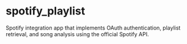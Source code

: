 # spotify_playlist
Spotify integration app that implements OAuth authentication, playlist retrieval, and song analysis using the official Spotify API.
